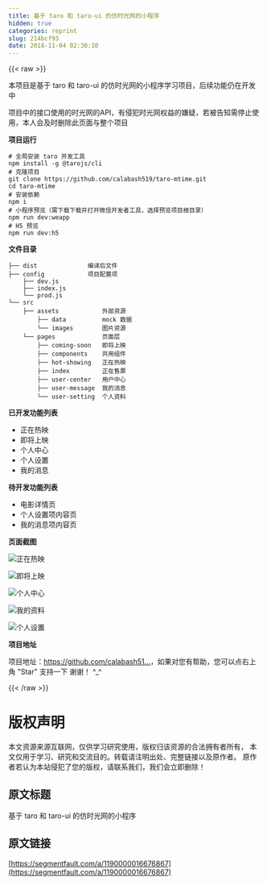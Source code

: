 ```yaml
---
title: 基于 taro 和 taro-ui 的仿时光网的小程序
hidden: true
categories: reprint
slug: 214bcf93
date: 2018-11-04 02:30:10
---
```


{{< raw >}}
<p>&#x672C;&#x9879;&#x76EE;&#x662F;&#x57FA;&#x4E8E; taro &#x548C; taro-ui &#x7684;&#x4EFF;&#x65F6;&#x5149;&#x7F51;&#x7684;&#x5C0F;&#x7A0B;&#x5E8F;&#x5B66;&#x4E60;&#x9879;&#x76EE;&#xFF0C;&#x540E;&#x7EED;&#x529F;&#x80FD;&#x4ECD;&#x5728;&#x5F00;&#x53D1;&#x4E2D;</p><p>&#x9879;&#x76EE;&#x4E2D;&#x7684;&#x63A5;&#x53E3;&#x4F7F;&#x7528;&#x7684;&#x65F6;&#x5149;&#x7F51;&#x7684;API&#xFF0C;&#x6709;&#x4FB5;&#x72AF;&#x65F6;&#x5149;&#x7F51;&#x6743;&#x76CA;&#x7684;&#x5ACC;&#x7591;&#xFF0C;&#x82E5;&#x88AB;&#x544A;&#x77E5;&#x9700;&#x505C;&#x6B62;&#x4F7F;&#x7528;&#xFF0C;&#x672C;&#x4EBA;&#x4F1A;&#x53CA;&#x65F6;&#x5220;&#x9664;&#x6B64;&#x9875;&#x9762;&#x4E0E;&#x6574;&#x4E2A;&#x9879;&#x76EE;</p><p><strong>&#x9879;&#x76EE;&#x8FD0;&#x884C;</strong></p><div class="widget-codetool" style="display:none"><div class="widget-codetool--inner"><span class="selectCode code-tool" data-toggle="tooltip" data-placement="top" title="" data-original-title="&#x5168;&#x9009;"></span> <span type="button" class="copyCode code-tool" data-toggle="tooltip" data-placement="top" data-clipboard-text="# &#x5168;&#x5C40;&#x5B89;&#x88C5; taro &#x5F00;&#x53D1;&#x5DE5;&#x5177;
npm install -g @tarojs/cli
# &#x514B;&#x9686;&#x9879;&#x76EE;
git clone https://github.com/calabash519/taro-mtime.git
cd taro-mtime
# &#x5B89;&#x88C5;&#x4F9D;&#x8D56;
npm i
# &#x5C0F;&#x7A0B;&#x5E8F;&#x9884;&#x89C8;&#xFF08;&#x9700;&#x4E0B;&#x8F7D;&#x4E0B;&#x8F7D;&#x5E76;&#x6253;&#x5F00;&#x5FAE;&#x4FE1;&#x5F00;&#x53D1;&#x8005;&#x5DE5;&#x5177;&#xFF0C;&#x9009;&#x62E9;&#x9884;&#x89C8;&#x9879;&#x76EE;&#x6839;&#x76EE;&#x5F55;&#xFF09;
npm run dev:weapp
# H5 &#x9884;&#x89C8;
npm run dev:h5" title="" data-original-title="&#x590D;&#x5236;"></span> <span type="button" class="saveToNote code-tool" data-toggle="tooltip" data-placement="top" title="" data-original-title="&#x653E;&#x8FDB;&#x7B14;&#x8BB0;"></span></div></div><pre class="hljs vala"><code><span class="hljs-meta"># &#x5168;&#x5C40;&#x5B89;&#x88C5; taro &#x5F00;&#x53D1;&#x5DE5;&#x5177;</span>
npm install -g @tarojs/cli
<span class="hljs-meta"># &#x514B;&#x9686;&#x9879;&#x76EE;</span>
git clone https:<span class="hljs-comment">//github.com/calabash519/taro-mtime.git</span>
cd taro-mtime
<span class="hljs-meta"># &#x5B89;&#x88C5;&#x4F9D;&#x8D56;</span>
npm i
<span class="hljs-meta"># &#x5C0F;&#x7A0B;&#x5E8F;&#x9884;&#x89C8;&#xFF08;&#x9700;&#x4E0B;&#x8F7D;&#x4E0B;&#x8F7D;&#x5E76;&#x6253;&#x5F00;&#x5FAE;&#x4FE1;&#x5F00;&#x53D1;&#x8005;&#x5DE5;&#x5177;&#xFF0C;&#x9009;&#x62E9;&#x9884;&#x89C8;&#x9879;&#x76EE;&#x6839;&#x76EE;&#x5F55;&#xFF09;</span>
npm run dev:weapp
<span class="hljs-meta"># H5 &#x9884;&#x89C8;</span>
npm run dev:h5</code></pre><p><strong>&#x6587;&#x4EF6;&#x76EE;&#x5F55;</strong></p><div class="widget-codetool" style="display:none"><div class="widget-codetool--inner"><span class="selectCode code-tool" data-toggle="tooltip" data-placement="top" title="" data-original-title="&#x5168;&#x9009;"></span> <span type="button" class="copyCode code-tool" data-toggle="tooltip" data-placement="top" data-clipboard-text="&#x251C;&#x2500;&#x2500; dist              &#x7F16;&#x8BD1;&#x540E;&#x6587;&#x4EF6;
&#x251C;&#x2500;&#x2500; config            &#x9879;&#x76EE;&#x914D;&#x7F6E;&#x9879;
    &#x251C;&#x2500;&#x2500; dev.js             
    &#x251C;&#x2500;&#x2500; index.js           
    &#x2514;&#x2500;&#x2500; prod.js            
&#x2514;&#x2500;&#x2500; src
    &#x251C;&#x2500;&#x2500; assets            &#x5916;&#x90E8;&#x8D44;&#x6E90;
        &#x251C;&#x2500;&#x2500; data          mock &#x6570;&#x636E;
        &#x2514;&#x2500;&#x2500; images        &#x56FE;&#x7247;&#x8D44;&#x6E90;
    &#x2514;&#x2500;&#x2500; pages             &#x9875;&#x9762;&#x5C42; 
        &#x251C;&#x2500;&#x2500; coming-soon   &#x5373;&#x5C06;&#x4E0A;&#x6620;
        &#x251C;&#x2500;&#x2500; components    &#x5171;&#x7528;&#x7EC4;&#x4EF6;
        &#x251C;&#x2500;&#x2500; hot-showing   &#x6B63;&#x5728;&#x70ED;&#x6620;
        &#x251C;&#x2500;&#x2500; index         &#x6B63;&#x5728;&#x552E;&#x7968;
        &#x251C;&#x2500;&#x2500; user-center   &#x7528;&#x6237;&#x4E2D;&#x5FC3;
        &#x251C;&#x2500;&#x2500; user-message  &#x6211;&#x7684;&#x6D88;&#x606F;
        &#x2514;&#x2500;&#x2500; user-setting  &#x4E2A;&#x4EBA;&#x8D44;&#x6599;" title="" data-original-title="&#x590D;&#x5236;"></span> <span type="button" class="saveToNote code-tool" data-toggle="tooltip" data-placement="top" title="" data-original-title="&#x653E;&#x8FDB;&#x7B14;&#x8BB0;"></span></div></div><pre class="hljs mipsasm"><code>&#x251C;&#x2500;&#x2500; <span class="hljs-keyword">dist </span>             &#x7F16;&#x8BD1;&#x540E;&#x6587;&#x4EF6;
&#x251C;&#x2500;&#x2500; <span class="hljs-built_in">config</span>            &#x9879;&#x76EE;&#x914D;&#x7F6E;&#x9879;
    &#x251C;&#x2500;&#x2500; dev.<span class="hljs-keyword">js </span>            
    &#x251C;&#x2500;&#x2500; index.<span class="hljs-keyword">js </span>          
    &#x2514;&#x2500;&#x2500; prod.<span class="hljs-keyword">js </span>           
&#x2514;&#x2500;&#x2500; src
    &#x251C;&#x2500;&#x2500; assets            &#x5916;&#x90E8;&#x8D44;&#x6E90;
        &#x251C;&#x2500;&#x2500; data          mock &#x6570;&#x636E;
        &#x2514;&#x2500;&#x2500; images        &#x56FE;&#x7247;&#x8D44;&#x6E90;
    &#x2514;&#x2500;&#x2500; pages             &#x9875;&#x9762;&#x5C42; 
        &#x251C;&#x2500;&#x2500; coming-soon   &#x5373;&#x5C06;&#x4E0A;&#x6620;
        &#x251C;&#x2500;&#x2500; components    &#x5171;&#x7528;&#x7EC4;&#x4EF6;
        &#x251C;&#x2500;&#x2500; hot-<span class="hljs-keyword">showing </span>  &#x6B63;&#x5728;&#x70ED;&#x6620;
        &#x251C;&#x2500;&#x2500; index         &#x6B63;&#x5728;&#x552E;&#x7968;
        &#x251C;&#x2500;&#x2500; user-center   &#x7528;&#x6237;&#x4E2D;&#x5FC3;
        &#x251C;&#x2500;&#x2500; user-message  &#x6211;&#x7684;&#x6D88;&#x606F;
        &#x2514;&#x2500;&#x2500; user-setting  &#x4E2A;&#x4EBA;&#x8D44;&#x6599;</code></pre><p><strong>&#x5DF2;&#x5F00;&#x53D1;&#x529F;&#x80FD;&#x5217;&#x8868;</strong></p><ul><li>&#x6B63;&#x5728;&#x70ED;&#x6620;</li><li>&#x5373;&#x5C06;&#x4E0A;&#x6620;</li><li>&#x4E2A;&#x4EBA;&#x4E2D;&#x5FC3;</li><li>&#x4E2A;&#x4EBA;&#x8BBE;&#x7F6E;</li><li>&#x6211;&#x7684;&#x6D88;&#x606F;</li></ul><p><strong>&#x5F85;&#x5F00;&#x53D1;&#x529F;&#x80FD;&#x5217;&#x8868;</strong></p><ul><li>&#x7535;&#x5F71;&#x8BE6;&#x60C5;&#x9875;</li><li>&#x4E2A;&#x4EBA;&#x8BBE;&#x7F6E;&#x9879;&#x5185;&#x5BB9;&#x9875;</li><li>&#x6211;&#x7684;&#x6D88;&#x606F;&#x9879;&#x5185;&#x5BB9;&#x9875;</li></ul><p><strong>&#x9875;&#x9762;&#x622A;&#x56FE;</strong></p><p><span class="img-wrap"><img data-src="/img/bVbh8AB?w=316&amp;h=567" src="https://static.alili.tech/img/bVbh8AB?w=316&amp;h=567" alt="&#x6B63;&#x5728;&#x70ED;&#x6620;" title="&#x6B63;&#x5728;&#x70ED;&#x6620;" style="cursor:pointer;display:inline"></span></p><p><span class="img-wrap"><img data-src="/img/bVbh8Al?w=316&amp;h=563" src="https://static.alili.tech/img/bVbh8Al?w=316&amp;h=563" alt="&#x5373;&#x5C06;&#x4E0A;&#x6620;" title="&#x5373;&#x5C06;&#x4E0A;&#x6620;" style="cursor:pointer;display:inline"></span></p><p><span class="img-wrap"><img data-src="/img/bVbh8AD?w=318&amp;h=567" src="https://static.alili.tech/img/bVbh8AD?w=318&amp;h=567" alt="&#x4E2A;&#x4EBA;&#x4E2D;&#x5FC3;" title="&#x4E2A;&#x4EBA;&#x4E2D;&#x5FC3;" style="cursor:pointer;display:inline"></span></p><p><span class="img-wrap"><img data-src="/img/bVbh8AE?w=316&amp;h=564" src="https://static.alili.tech/img/bVbh8AE?w=316&amp;h=564" alt="&#x6211;&#x7684;&#x8D44;&#x6599;" title="&#x6211;&#x7684;&#x8D44;&#x6599;" style="cursor:pointer;display:inline"></span></p><p><span class="img-wrap"><img data-src="/img/bVbh8AF?w=317&amp;h=562" src="https://static.alili.tech/img/bVbh8AF?w=317&amp;h=562" alt="&#x4E2A;&#x4EBA;&#x8BBE;&#x7F6E;" title="&#x4E2A;&#x4EBA;&#x8BBE;&#x7F6E;" style="cursor:pointer;display:inline"></span></p><p><strong>&#x9879;&#x76EE;&#x5730;&#x5740;</strong></p><p>&#x9879;&#x76EE;&#x5730;&#x5740;&#xFF1A;<a href="https://github.com/calabash519/taro-mtime" rel="nofollow noreferrer" target="_blank">https://github.com/calabash51...</a>&#xFF0C;&#x5982;&#x679C;&#x5BF9;&#x60A8;&#x6709;&#x5E2E;&#x52A9;&#xFF0C;&#x60A8;&#x53EF;&#x4EE5;&#x70B9;&#x53F3;&#x4E0A;&#x89D2; &quot;Star&quot; &#x652F;&#x6301;&#x4E00;&#x4E0B; &#x8C22;&#x8C22;&#xFF01; ^_^</p>
{{< /raw >}}

# 版权声明
本文资源来源互联网，仅供学习研究使用，版权归该资源的合法拥有者所有，
本文仅用于学习、研究和交流目的。转载请注明出处、完整链接以及原作者。
原作者若认为本站侵犯了您的版权，请联系我们，我们会立即删除！

## 原文标题
基于 taro 和 taro-ui 的仿时光网的小程序

## 原文链接
[https://segmentfault.com/a/1190000016676867](https://segmentfault.com/a/1190000016676867)

